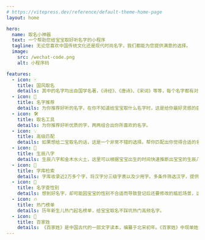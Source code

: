 ```yaml
---
# https://vitepress.dev/reference/default-theme-home-page
layout: home

hero:
  name: 取名小神器
  text: 一个帮助您给宝宝取好听名字的小程序
  tagline: 无论您喜欢中国传统文化还是现代时尚名字，我们都能为您提供满意的选择。
  image:
    src: /wechat-code.png
    alt: 小程序码

features:
  - icon: 🀄
    title: 国风取名
    details: 其中的名字均出自国学名著，《诗经》、《唐诗》、《宋词》等等，每个名字都有对应的出处和意境，诗意满满。
  - icon: 📑
    title: 名字推荐
    details: 为你推荐好听的名字，在你不知道给宝宝取什么名字时，这是给你最好灵感的启发。
  - icon: 🛠️
    title: 取名工具
    details: 为你推荐好听优质的字，两两组合出你所喜欢的名字。
  - icon: 💡
    title: 高级匹配
    details: 如果想给二宝取名的话，这是一个非常不错的选择。帮你匹配出你觉得合适的名字。
  - icon: 👶
    title: 生辰八字
    details: 生辰八字和金木水火土，这里可以根据宝宝出生的时间快速推断出宝宝的生辰八字以及五行。
  - icon: 📖
    title: 字库检索
    details: 字库收录近2万多个字，将汉字分三级字表以及少用字。多条件筛选汉字，提供丰富的文字释义。
  - icon: 👬
    title: 名字查性别
    details: 想到好名字，却可能因宝宝的性别不合适而导致登记后还要修改的尴尬场景，这里帮你快速检验该名字适合哪一个性别。
  - icon: 🔥
    title: 热门榜单
    details: 历年新生儿热门起名榜单，给宝宝取名不踩坑热门高频名字。
  - icon: 💯
    title: 百家姓
    details: 《百家姓》是中国古代的一部文字读本，编纂于北宋初年。《百家姓》中现单姓 444 个，复姓 60 个，总共 504 个姓氏。
---
```

